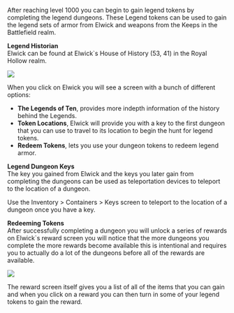---
---
After reaching level 1000 you can begin to gain legend tokens by completing the legend dungeons. These Legend tokens can be used to gain the legend sets of armor from Elwick and weapons from the Keeps in the Battlefield realm.

**Legend Historian**  
Elwick can be found at Elwick\`s House of History (53, 41) in the Royal Hollow realm.

[![](https://lohcdn.com/images/t_elwickscreen1.jpg)](https://lohcdn.com/images/elwickscreen1.jpg)

When you click on Elwick you will see a screen with a bunch of different options:

*   **The Legends of Ten**, provides more indepth information of the history behind the Legends.
*   **Token Locations**, Elwick will provide you with a key to the first dungeon that you can use to travel to its location to begin the hunt for legend tokens.
*   **Redeem Tokens**, lets you use your dungeon tokens to redeem legend armor.

**Legend Dungeon Keys**  
The key you gained from Elwick and the keys you later gain from completing the dungeons can be used as teleportation devices to teleport to the location of a dungeon.

Use the Inventory > Containers > Keys screen to teleport to the location of a dungeon once you have a key.

**Redeeming Tokens**  
After successfully completing a dungeon you will unlock a series of rewards on Elwick\`s reward screen you will notice that the more dungeons you complete the more rewards become available this is intentional and requires you to actually do a lot of the dungeons before all of the rewards are available.

[![](https://lohcdn.com/images/t_elwickscreen2.jpg)](https://lohcdn.com/images/elwickscreen2.jpg)

The reward screen itself gives you a list of all of the items that you can gain and when you click on a reward you can then turn in some of your legend tokens to gain the reward.